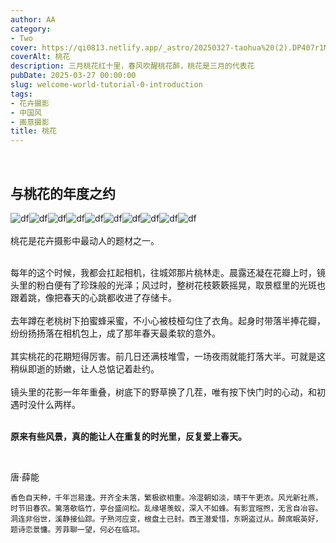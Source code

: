```yaml
---
author: AA
category:
- Two
cover: https://qi0813.netlify.app/_astro/20250327-taohua%20(2).DP407r1M.jpg
coverAlt: 桃花
description: 三月桃花红十里，春风吹醒桃花醉，桃花是三月的代表花
pubDate: 2025-03-27 00:00:00
slug: welcome-world-tutorial-0-introduction
tags:
- 花卉摄影
- 中国风
- 画意摄影
title: 桃花
---
```

<br/>

## 与桃花的年度之约  

![df](../../../public/2025/20250327/20250327-taohua%20(1).jpg)![df](../../../public/2025/20250327/20250327-taohua%20(2).jpg)![df](../../../public/2025/20250327/20250327-taohua%20(3).jpg)![df](../../../public/2025/20250327/20250327-taohua%20(4).jpg)![df](../../../public/2025/20250327/20250327-taohua%20(5).jpg)![df](../../../public/2025/20250327/20250327-taohua%20(6).jpg)![df](../../../public/2025/20250327/20250327-taohua%20(7).jpg)![df](../../../public/2025/20250327/20250327-taohua%20(8).jpg)![df](../../../public/2025/20250327/20250327-taohua%20(9).jpg)![df](../../../public/2025/20250327/20250327-taohua%20(10).jpg)  
<br/>
桃花是花卉摄影中最动人的题材之一。 

<br/>
每年的这个时候，我都会扛起相机，往城郊那片桃林走。晨露还凝在花瓣上时，镜头里的粉白便有了珍珠般的光泽；风过时，整树花枝簌簌摇晃，取景框里的光斑也跟着跳，像把春天的心跳都收进了存储卡。<br/>

<br/>
去年蹲在老桃树下拍蜜蜂采蜜，不小心被枝桠勾住了衣角。起身时带落半捧花瓣，纷纷扬扬落在相机包上，成了那年春天最柔软的意外。<br/>

<br/>
其实桃花的花期短得厉害。前几日还满枝堆雪，一场夜雨就能打落大半。可就是这稍纵即逝的娇嫩，让人总惦记着赴约。<br/>

<br/>
镜头里的花影一年年重叠，树底下的野草换了几茬，唯有按下快门时的心动，和初遇时没什么两样。<br/>

<br/>



**原来有些风景，真的能让人在重复的时光里，反复爱上春天。**

<br/>


唐·薛能
```
香色自天种，千年岂易逢。开齐全未落，繁极欲相重。冷湿朝如淡，晴干午更浓。风光新社燕，时节旧春农。篱落欹临竹，亭台盛间松。乱缘堪羡蚁，深入不如蜂。有影宜暄煦，无言自冶容。洞连非俗世，溪静接仙踪。子熟河应变，根盘土已封。西王潜爱惜，东朔盗过从。醉席眠英好，题诗恋景慵。芳菲聊一望，何必在临邛。
```


<br/>
